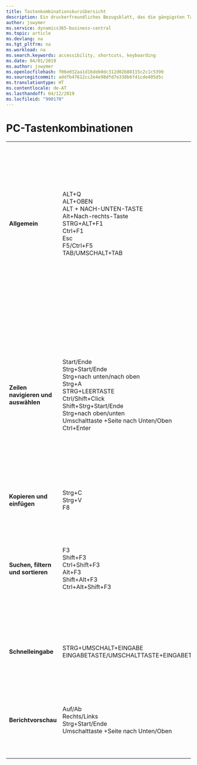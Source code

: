 ```yaml
---
title: Tastenkombinationskurzübersicht
description: Ein druckerfreundliches Bezugsblatt, das die gängigsten Tastenkombinationen enthält.
author: jswymer
ms.service: dynamics365-business-central
ms.topic: article
ms.devlang: na
ms.tgt_pltfrm: na
ms.workload: na
ms.search.keywords: accessibility, shortcuts, keyboarding
ms.date: 04/01/2019
ms.author: jswymer
ms.openlocfilehash: f06e032aa1d16deb0dc312d02b88115c2c1c5399
ms.sourcegitcommit: addfb47612cc2e4e98dfd7e338b6f41cde405d5c
ms.translationtype: HT
ms.contentlocale: de-AT
ms.lasthandoff: 04/12/2019
ms.locfileid: "990170"
---
```

# <a name="pc-keyboard-shortcuts"></a>PC-Tastenkombinationen

||||  
|----------------|-----------|----------------|
|**Allgemein**|ALT+Q<br />ALT+OBEN<br />ALT + NACH-UNTEN-TASTE<br />Alt+Nach-rechts-Taste<br />STRG+ALT+F1<br />Ctrl+F1<br />Esc<br />F5/Ctrl+F5<br />TAB/UMSCHALT+TAB<br />|Öffnen Sie **Mitteilen**<br />Öffnen Sie QuickInfo oder Überprüfungsfehler<br />Dropdown oder Lookup für Anzeige<br />Transaktionen für berechnete Werte anzeigen<br />Die Seite prüfen<br />Hilfe für die Seite öffnen<br />Die aktuelle Seite oder den Dropdownpfeil schließen<br />Die Seite aktualisieren/neu laden.<br />Fokus auf das nächste/vorherige Element richten|
|**Zeilen navigieren und<br />auswählen**| Start/Ende<br />Strg+Start/Ende <br />Strg+nach unten/nach oben<br />Strg+A <br />STRG+LEERTASTE<br />Ctrl/Shift+Click<br />Shift+Strg+Start/Ende<br />Strg+nach oben/unten<br />Umschalttaste +Seite nach Unten/Oben<br />Ctrl+Enter| Zum ersten/letzten Feld gehen.<br />Zur ersten/letzten Zeile.<br />Navigieren Sie ohne die Auswahl zu verlieren<br />Alles auswählen<br />Toggle-Zeilen-Auswahl<br /> Fügen Sie die Zeile/Zeilen der Angaben hinzu<br />Erweitern Sie zuerst die Auswahl zur ersten/letzten Zeile<br />Fügen Sie Zeilen über/unter der Auswahl hinzu<br />Sichtbare Zeilen darüber/darunter auswählen <br />Fokussieren Sie auf die Liste|
|**Kopieren und einfügen**|Strg+C<br />Strg+V<br />F8|Zeilen kopieren<br />Zeilen einfügen<br />Kopiere Feld in aktuellen Zeile|
|**Suchen, filtern <br />und sortieren**|F3<br />Shift+F3<br />Ctrl+Shift+F3<br />Alt+F3<br />Shift+Alt+F3<br />Ctrl+Alt+Shift+F3|Toggle-Suche<br />Wechselt zwischen Filterbereich; Fokus auf Feldfilter<br />Wechselt zwischen Filterbereich; Fokus auf Feldfilter<br />Filtern Sie ausgewählte Zellwerte<br />Filter auf ausgewählten Felder hinzufügen<br />Filter zurücksetzen|
|**Schnelleingabe**|STRG+UMSCHALT+EINGABE<br />EINGABETASTE/UMSCHALTTASTE+EINGABETASTE|Zum nächsten Schnelleingabefeld außerhalb einer Liste navigieren<br />Zum nächsten/vorherigen Schnelleingabefeld navigieren|
|**Berichtvorschau**|Auf/Ab<br />Rechts/Links<br />Strg+Start/Ende<br />Umschalttaste +Seite nach Unten/Oben|Führen Sie einen Bildlauf zum Ende der Seite durch<br />Blättern Sie nach rechts/links <br />Zur ersten/letzten Seite.<br />Zur vorherigen/nächsten Seite.|
